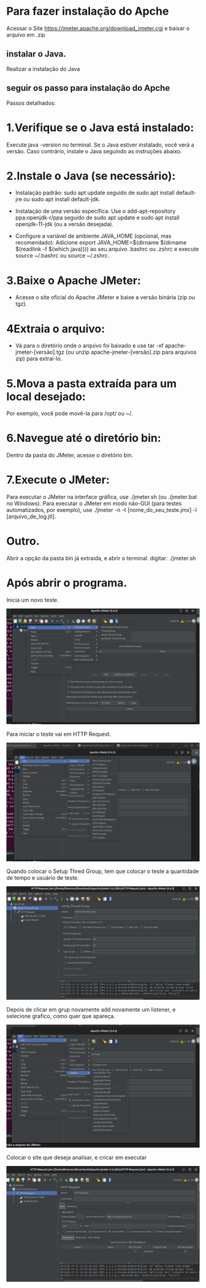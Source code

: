 # Para fazer instalação do Apche

Acessar o Site https://jmeter.apache.org/download_jmeter.cgi e baixar o arquivo em .zip

## instalar o Java.

Realizar a instalação do Java

## seguir os passo para instalação do Apche

Passos detalhados:

# 1.Verifique se o Java está instalado:
Execute java -version no terminal. Se o Java estiver instalado, você verá a versão. Caso contrário, instale o Java seguindo as instruções abaixo. 

# 2.Instale o Java (se necessário):
- Instalação padrão: 
sudo apt update seguido de sudo apt install default-jre ou sudo apt install default-jdk. 

- Instalação de uma versão específica: 
Use o add-apt-repository ppa:openjdk-r/ppa seguido de sudo apt update e sudo apt install openjdk-11-jdk (ou a versão desejada). 

- Configure a variável de ambiente JAVA_HOME (opcional, mas recomendado): Adicione export JAVA_HOME=$(dirname $(dirname $(readlink -f $(which java)))) ao seu arquivo .bashrc ou .zshrc e execute source ~/.bashrc ou source ~/.zshrc. 

# 3.Baixe o Apache JMeter:
- Acesse o site oficial do Apache JMeter e baixe a versão binária (zip ou tgz). 

# 4Extraia o arquivo:
- Vá para o diretório onde o arquivo foi baixado e use tar -xf apache-jmeter-[versão].tgz (ou unzip apache-jmeter-[versão].zip para arquivos zip) para extraí-lo. 

# 5.Mova a pasta extraída para um local desejado:
Por exemplo, você pode movê-la para /opt/ ou ~/. 

# 6.Navegue até o diretório bin:
Dentro da pasta do JMeter, acesse o diretório bin.

# 7.Execute o JMeter:
Para executar o JMeter na interface gráfica, use ./jmeter.sh (ou ./jmeter.bat no Windows). 
Para executar o JMeter em modo não-GUI (para testes automatizados, por exemplo), use ./jmeter -n -t [nome_do_seu_teste.jmx] -l [arquivo_de_log.jtl]. 

# Outro.

Abrir a opção da pasta bin já extraida, e abrir o terminal.
digitar: ./jmeter.sh

# Após abrir o programa.

Inicia um novo teste.

![alt text](image.png)

Para iniciar o teste vai em HTTP Request.

![alt text](image-1.png)

Quando colocar o Setup Thred Group, tem que colocar o teste a quantidade de tempo e usuário de teste.

![alt text](image-4.png)

Depois de clicar em grup novamente add novamente um listener, e selecione grafico, como quer que apareça.

![alt text](image-2.png)

Colocar o site que deseja analisar, e cricar em executar

![alt text](image-3.png)

